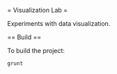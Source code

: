 = Visualization Lab =

Experiments with data visualization.


== Build ==

To build the project:

    grunt
